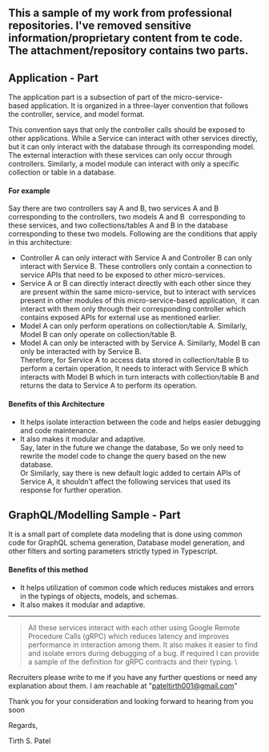 This a sample of my work from professional repositories. I've removed sensitive information/proprietary content from te code. The attachment/repository contains two parts.
------------------------------------------------------------------------------------------------------------------------------------------------------------------------------------------------------------------------------------------------------------------------------------------------------------------------------------
## Application - Part

The application part is a subsection of part of the micro-service-based application. It is organized in a three-layer convention that follows the controller, service, and model format.

This convention says that only the controller calls should be exposed to other applications. While a Service can interact with other services directly, but it can only interact with the database through its corresponding model. The external interaction with these services can only occur through controllers. Similarly, a model module can interact with only a specific collection or table in a database.

#### For example

Say there are two controllers say A and B, two services A and B corresponding to the controllers, two models A and B  corresponding to these services, and two collections/tables A and B in the database corresponding to these two models. Following are the conditions that apply in this architecture:

* Controller A can only interact with Service A and Controller B can only interact with Service B. These controllers only contain a connection to service APIs that need to be exposed to other micro-services.
* Service A or B can directly interact directly with each other since they are present within the same micro-service, but to interact with services present in other modules of this micro-service-based application,  it can interact with them only through their corresponding controller which contains exposed APIs for external use as mentioned earlier.
* Model A can only perform operations on collection/table A. Similarly, Model B can only operate on collection/table B.
* Model A can only be interacted with by Service A. Similarly, Model B can only be interacted with by Service B.\
Therefore, for Service A to access data stored in collection/table B to perform a certain operation, It needs to interact with Service B which interacts with Model B which in turn interacts with collection/table B and returns the data to Service A to perform its operation.

#### Benefits of this Architecture

* It helps isolate interaction between the code and helps easier debugging and code maintenance. 
* It also makes it modular and adaptive.\
Say, later in the future we change the database, So we only need to rewrite the model code to change the query based on the new database.\
Or Similarly, say there is new default logic added to certain APIs of Service A, it shouldn't affect the following services that used its response for further operation.

## GraphQL/Modelling Sample - Part

It is a small part of complete data modeling that is done using common code for GraphQL schema generation, Database model generation, and other filters and sorting parameters strictly typed in Typescript.

#### Benefits of this method

* It helps utilization of common code which reduces mistakes and errors in the typings of objects, models, and schemas.
* It also makes it modular and adaptive.

------------------------------------------------------------------------------------------------------------------------------------------------------------------------------------------------------------------------------------------------------------------------------------------------------------------------------------

> All these services interact with each other using Google Remote Procedure Calls (gRPC) which reduces latency and improves performance in interaction among them. It also makes it easier to find and isolate errors during debugging of a bug. If required I can provide a sample of the definition for gRPC contracts and their typing. \

Recruiters please write to me if you have any further questions or need any explanation about them.
I am reachable at "pateltirth001@gmail.com"

Thank you for your consideration and looking forward to hearing from you soon

Regards,

Tirth S. Patel